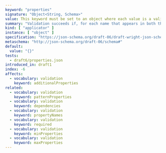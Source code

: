 ```yaml
---
keyword: "properties"
signature: "Object<String, Schema>"
value: This keyword must be set to an object where each value is a valid JSON Schema
summary: "Validation succeeds if, for each name that appears in both the instance and as a name within this keyword's value, the child instance for that name successfully validates against the corresponding schema."
kind: [ "applicator" ]
instance: [ "object" ]
specification: "https://json-schema.org/draft-06/draft-wright-json-schema-validation-01#rfc.section.6.18"
metaschema: "http://json-schema.org/draft-06/schema#"
default:
  value: "{}"
tests:
  - draft6/properties.json
introduced_in: draft1
index: -6
affects:
  - vocabulary: validation
    keyword: additionalProperties
related:
  - vocabulary: validation
    keyword: patternProperties
  - vocabulary: validation
    keyword: dependencies
  - vocabulary: validation
    keyword: propertyNames
  - vocabulary: validation
    keyword: required
  - vocabulary: validation
    keyword: minProperties
  - vocabulary: validation
    keyword: maxProperties
---
```

